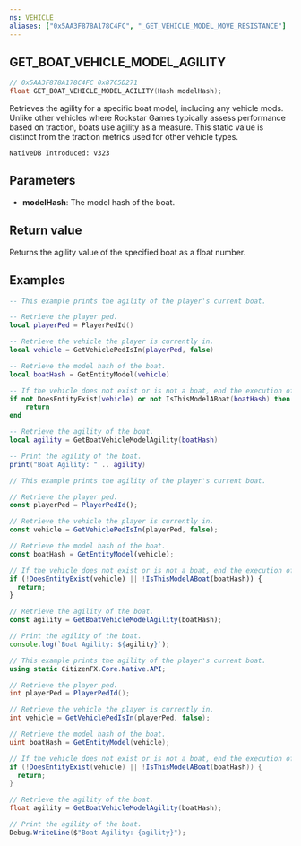 ```yaml
---
ns: VEHICLE
aliases: ["0x5AA3F878A178C4FC", "_GET_VEHICLE_MODEL_MOVE_RESISTANCE"]
---
```

## GET_BOAT_VEHICLE_MODEL_AGILITY

```c
// 0x5AA3F878A178C4FC 0x87C5D271
float GET_BOAT_VEHICLE_MODEL_AGILITY(Hash modelHash);
```

Retrieves the agility for a specific boat model, including any vehicle mods. Unlike other vehicles where Rockstar Games typically assess performance based on traction, boats use agility as a measure. This static value is distinct from the traction metrics used for other vehicle types.

```
NativeDB Introduced: v323
```

## Parameters
* **modelHash**: The model hash of the boat.

## Return value
Returns the agility value of the specified boat as a float number.

## Examples
```lua
-- This example prints the agility of the player's current boat.

-- Retrieve the player ped.
local playerPed = PlayerPedId()

-- Retrieve the vehicle the player is currently in.
local vehicle = GetVehiclePedIsIn(playerPed, false)

-- Retrieve the model hash of the boat.
local boatHash = GetEntityModel(vehicle)

-- If the vehicle does not exist or is not a boat, end the execution of the code here.
if not DoesEntityExist(vehicle) or not IsThisModelABoat(boatHash) then 
    return 
end

-- Retrieve the agility of the boat.
local agility = GetBoatVehicleModelAgility(boatHash)

-- Print the agility of the boat.
print("Boat Agility: " .. agility)
```

```js
// This example prints the agility of the player's current boat.

// Retrieve the player ped.
const playerPed = PlayerPedId();

// Retrieve the vehicle the player is currently in.
const vehicle = GetVehiclePedIsIn(playerPed, false);

// Retrieve the model hash of the boat.
const boatHash = GetEntityModel(vehicle);

// If the vehicle does not exist or is not a boat, end the execution of the code here.
if (!DoesEntityExist(vehicle) || !IsThisModelABoat(boatHash)) {
  return;
}

// Retrieve the agility of the boat.
const agility = GetBoatVehicleModelAgility(boatHash);

// Print the agility of the boat.
console.log(`Boat Agility: ${agility}`);
```

```cs
// This example prints the agility of the player's current boat.
using static CitizenFX.Core.Native.API;

// Retrieve the player ped.
int playerPed = PlayerPedId();

// Retrieve the vehicle the player is currently in.
int vehicle = GetVehiclePedIsIn(playerPed, false);

// Retrieve the model hash of the boat.
uint boatHash = GetEntityModel(vehicle);

// If the vehicle does not exist or is not a boat, end the execution of the code here.
if (!DoesEntityExist(vehicle) || !IsThisModelABoat(boatHash)) {
  return;
}

// Retrieve the agility of the boat.
float agility = GetBoatVehicleModelAgility(boatHash);

// Print the agility of the boat.
Debug.WriteLine($"Boat Agility: {agility}");
```
